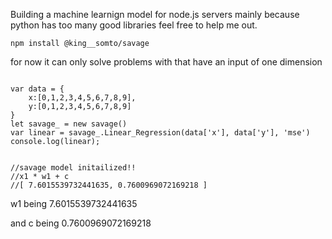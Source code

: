Building a machine learnign model for node.js servers mainly because python has too many good libraries feel free to help me out.


```
npm install @king__somto/savage
```

for now it can only solve problems with that have an input of one dimension

```

var data = {
    x:[0,1,2,3,4,5,6,7,8,9],
    y:[0,1,2,3,4,5,6,7,8,9]
}
let savage_ = new savage()
var linear = savage_.Linear_Regression(data['x'], data['y'], 'mse')
console.log(linear);


//savage model initailized!!
//x1 * w1 + c
//[ 7.6015539732441635, 0.7600969072169218 ]

```



w1 being 7.6015539732441635

and c being  0.7600969072169218